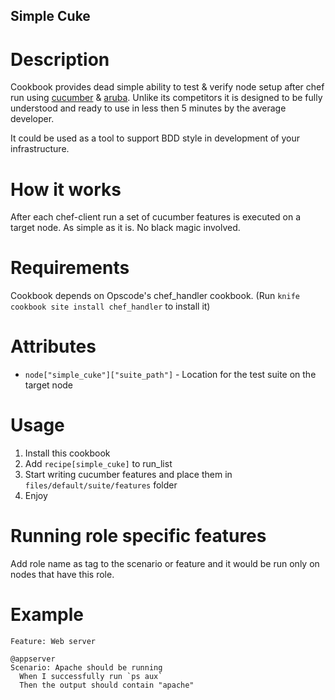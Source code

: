 ## Simple Cuke

Description
===========
Cookbook provides dead simple ability to test & verify node setup after chef run using [cucumber](https://github.com/cucumber/cucumber) & [aruba](https://github.com/cucumber/aruba). Unlike its competitors it is designed to be fully understood and ready to use in less then 5 minutes by the average developer.

It could be used as a tool to support BDD style in development of your infrastructure.

How it works
============
After each chef-client run a set of cucumber features is executed on a target node. As simple as it is. No black magic involved.

Requirements
============
Cookbook depends on Opscode's chef_handler cookbook. (Run `knife cookbook site install chef_handler` to install it)

Attributes
==========
* `node["simple_cuke"]["suite_path"]` - Location for the test suite on the target node

Usage
=====
1. Install this cookbook
2. Add `recipe[simple_cuke]` to run_list
3. Start writing cucumber features and place them in `files/default/suite/features` folder
4. Enjoy

Running role specific features
==============================
Add role name as tag to the scenario or feature and it would be run only on nodes that have this role.

Example
=======

```gherkin
Feature: Web server

@appserver
Scenario: Apache should be running
  When I successfully run `ps aux`
  Then the output should contain "apache"
```
